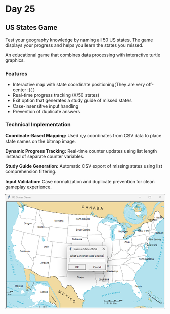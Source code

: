 # Day 25

## US States Game

Test your geography knowledge by naming all 50 US states. The game displays your progress and helps you learn the states you missed.

An educational game that combines data processing with interactive turtle graphics.

### Features

- Interactive map with state coordinate positioning(They are very off-center :((  )
- Real-time progress tracking (X/50 states)
- Exit option that generates a study guide of missed states
- Case-insensitive input handling
- Prevention of duplicate answers

### Technical Implementation

**Coordinate-Based Mapping:** Used x,y coordinates from CSV data to place state names on the bitmap image.

**Dynamic Progress Tracking:** Real-time counter updates using list length instead of separate counter variables.

**Study Guide Generation:** Automatic CSV export of missing states using list comprehension filtering.

**Input Validation:** Case normalization and duplicate prevention for clean gameplay experience.

![US States Game Screenshot](images/statesGame.png)
